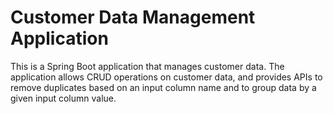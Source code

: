 # Customer Data Management Application
This is a Spring Boot application that manages customer data. The application allows CRUD operations on customer data, and provides APIs to remove duplicates based on an input column name and to group data by a given input column value.

